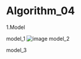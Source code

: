 # Algorithm_04

1.Model

model_1
![image](https://user-images.githubusercontent.com/97031651/173350601-e4d0a77b-2897-4dab-8de3-0febd5cb99f7.png)
model_2

model_3
